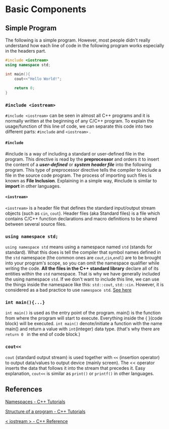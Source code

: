 # Basic Components

## Simple Program

The following is a simple program. However, most people didn't really understand how each line of code in the following program works especially in the headers part.

```cpp
#include <iostream>
using namespace std;

int main(){
    cout<<"Hello World!";
    
    return 0;
}
```

### `#include <iostream>` 

`#include <iostream>` can be seen in almost all C++ programs and it is normally written at the beginning of any C/C++ program. To explain the usage/function of this line of code, we can separate this code into two different parts: `#include` and `<iostream>` .

#### `#include`

#include is a way of including a standard or user-defined file in the program. This directive is read by the **preprocessor** and orders it to insert the content of a ***user-defined*** or ***system header file*** into the following program. This type of preprocessor directive tells the compiler to include a file in the source code program. The process of importing such files is known as **File Inclusion**. Explaining in a simple way, #include is similar to **import** in other languages.

#### `<iostream>`

`<iostream>` is a header file that defines the standard input/output stream objects (such as `cin`, `cout`). Header files (aka Standard files) is a file which contains C/C++ function declarations and macro definitions to be shared between several source files.

### `using namespace std;`

`using namespace std` means using a namespace named `std` (stands for standard). What this does is tell the compiler that symbol names defined in the `std` namespace (the common ones are `cout`,`cin`,`endl`) are to be brought into your program's scope, so you can omit the namespace qualifier while writing the code. **All the files in the C++ standard library** declare all of its entities within the `std` namespace. That is why we have generally included the using namespace `std`. If we don't want to include this line, we can use the things inside the namespace like this: `std::cout`, `std::cin`. However, it is considered as a bad practice to use `namespace std`. [See here](https://stackoverflow.com/questions/1452721/why-is-using-namespace-std-considered-bad-practice)

### `int main(){...}`

`int main()` is used as the entry point of the program. main() is the function from where the program will start to execute. Everything inside the { }(code block) will be executed. `int main()` denote/initiate a function with the name main() and return a value with `int`(integer) data type. (that's why there are `return 0 ` in the end of code block.)

### `cout<<`

`cout` (standard output stream) is used together with `<<` (insertion operator) to output data/values to output device (mainly screen). The << operator inserts the data that follows it into the stream that precedes it. Easy explanation, `cout<<` is similar as `print()` or `printf()` in other languages.

## References

[Namespaces - C++ Tutorials](https://www.cplusplus.com/doc/oldtutorial/namespaces/)

[Structure of a program -  C++ Tutorials](https://www.cplusplus.com/doc/tutorial/program_structure/) 

[< iostream > - C++ Reference](https://www.cplusplus.com/reference/iostream/)
